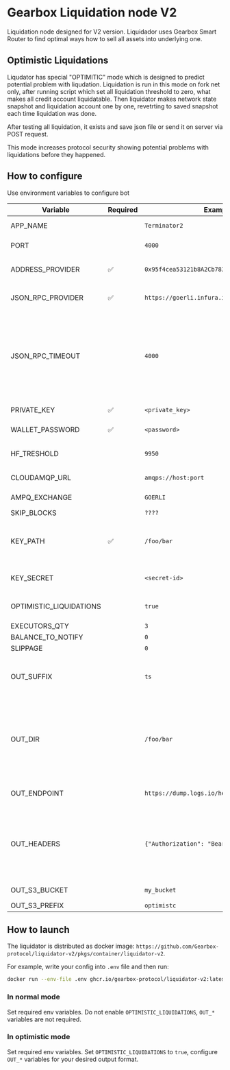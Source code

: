 # Gearbox Liquidation node V2

Liquidation node designed for V2 version. Liquidador uses Gearbox Smart Router to find optimal ways how to sell all assets into underlying one.

## Optimistic Liquidations

Liqudator has special "OPTIMITIC" mode which is designed to predict potential problem with liqudation. Liquidation is run in this mode on fork net only, after running script which set all liquidation threshold to zero, what makes all credit account liquidatable. Then liquidator makes network state snapshot and liquidation account one by one, revetrting to saved snapshot each time liquidation was done.

After testing all liquidation, it exists and save json file or send it on server via POST request.

This mode increases protocol security showing potential problems with liquidations before they happened.

## How to configure

Use environment variables to configure bot

| Variable                | Required | Example                                      | Description                                                                                                                                                  |
| ----------------------- | -------- | -------------------------------------------- | ------------------------------------------------------------------------------------------------------------------------------------------------------------ |
| APP_NAME                |          | `Terminator2`                                | App name to use in logs                                                                                                                                      |
| PORT                    |          | `4000`                                       | Healthcheck endpoint port                                                                                                                                    |
| ADDRESS_PROVIDER        | ✅       | `0x95f4cea53121b8A2Cb783C6BFB0915cEc44827D3` | Gearbox AddressProvider contract address                                                                                                                     |
| JSON_RPC_PROVIDER       | ✅       | `https://goerli.infura.io/v3/<key>`          | Ethereum node JSON RPC endpoint                                                                                                                              |
| JSON_RPC_TIMEOUT        |          | `4000`                                       | JSONRPC calls timeout With freshly started fork first requests often fail with default ethers.js timeout of 120 seconds. In this case, increase this timeout |
| PRIVATE_KEY             | ✅       | `<private_key>`                              | Private key for core wallet                                                                                                                                  |
| WALLET_PASSWORD         | ✅       | `<password>`                                 | Password for keys storage                                                                                                                                    |
| HF_TRESHOLD             |          | `9950`                                       | Health factor threshold for liquidations                                                                                                                     |
| CLOUDAMQP_URL           |          | `amqps://host:port`                          | AMQP instance to send logs to                                                                                                                                |
| AMPQ_EXCHANGE           |          | `GOERLI`                                     | AMQP exchange to send logs to                                                                                                                                |
| SKIP_BLOCKS             |          | `????`                                       | ?????                                                                                                                                                        |
| KEY_PATH                | ✅       | `/foo/bar`                                   | Directory with wallet keys. Either this or KEY_PATH is required.                                                                                             |
| KEY_SECRET              |          | `<secret-id>`                                | AWS Secrets Manager secret id for wallet keys                                                                                                                |
| OPTIMISTIC_LIQUIDATIONS |          | `true`                                       | Set to `true` to enable optimistic mode                                                                                                                      |
| EXECUTORS_QTY           |          | `3`                                          | ?????                                                                                                                                                        |
| BALANCE_TO_NOTIFY       |          | `0`                                          | ?????                                                                                                                                                        |
| SLIPPAGE                |          | `0`                                          | ?????                                                                                                                                                        |
| OUT_SUFFIX              |          | `ts`                                         | Output suffix to distinguish outputs of different liquidators                                                                                                |
| OUT_DIR                 |          | `/foo/bar`                                   | Directory to output logs, leave empty if you don't need file output. Only one of OUT_DIR, OUT_ENDPOINT, OUT_S3_BUCKET will be used                           |
| OUT_ENDPOINT            |          | `https://dump.logs.io/here`                  | Endpoint to send POST-request with output                                                                                                                    |
| OUT_HEADERS             |          | `{"Authorization": "Bearer XXX"}`            | HTTP headers to send with POST request. Serialized as JSON: `{"header1": "value1", "header2": "value2"}`                                                     |
| OUT_S3_BUCKET           |          | `my_bucket`                                  | S3 bucket to upload result to                                                                                                                                |
| OUT_S3_PREFIX           |          | `optimistc`                                  | S3 path prefix                                                                                                                                               |

## How to launch

The liquidator is distributed as docker image: `https://github.com/Gearbox-protocol/liquidator-v2/pkgs/container/liquidator-v2`.

For example, write your config into `.env` file and then run:

```bash
docker run --env-file .env ghcr.io/gearbox-protocol/liquidator-v2:latest
```

### In normal mode

Set required env variables. Do not enable `OPTIMISTIC_LIQUIDATIONS`, `OUT_*` variables are not required.

### In optimistic mode

Set required env variables. Set `OPTIMISTIC_LIQUIDATIONS` to `true`, configure `OUT_*` variables for your desired output format.
